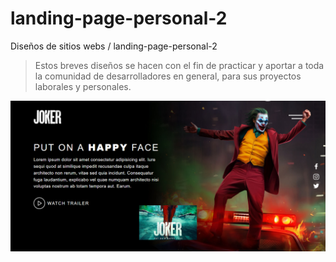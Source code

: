 # landing-page-personal-2

Diseños de sitios webs / landing-page-personal-2
> Estos breves diseños se hacen con el fin de practicar y aportar a toda la comunidad de desarrolladores en general, para sus proyectos laborales y personales.

![preview web site.](https://github.com/brayangomez22/landing-page-personal-2/blob/master/img/preview.png)
